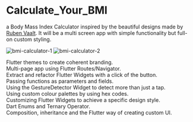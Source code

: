 # Calculate_Your_BMI

a Body Mass Index Calculator inspired by the beautiful designs made by <a href="https://dribbble.com/shots/4585382-Simple-BMI-Calculator" rel="nofollow">Ruben Vaalt</a>. It will be a multi screen app with simple functionality but full-on custom styling.

![bmi-calculator-1](https://user-images.githubusercontent.com/70852067/92696388-172a5080-f34a-11ea-9a4a-4265b5d34134.png)
![bmi-calculator-2](https://user-images.githubusercontent.com/70852067/92696394-198caa80-f34a-11ea-88cf-4e9002c101f2.png)


Flutter themes to create coherent branding.  
Multi-page app using Flutter Routes/Navigator.  
Extract and refactor Flutter Widgets with a click of the button.  
Passing functions as parameters and fields.  
Using the GestureDetector Widget to detect more than just a tap.  
Using custom colour palettes by using hex codes.  
Customizing Flutter Widgets to achieve a specific design style.  
Dart Enums and Ternary Operator.  
Composition, inheritance and the Flutter way of creating custom UI.  







